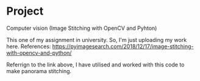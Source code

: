 # Project
Computer vision (Image Stitching with OpenCV and Pyhton)

This one of my assignment in university. So, I'm just uploading my work here.
References: https://pyimagesearch.com/2018/12/17/image-stitching-with-opencv-and-python/

Referrign to the link above, I have utilised and worked with this code to make panorama stitching. 
